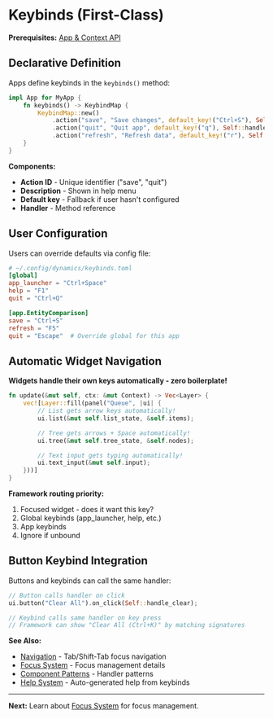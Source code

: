 # Keybinds (First-Class)

**Prerequisites:** [App & Context API](../01-fundamentals/app-and-context.md)

## Declarative Definition

Apps define keybinds in the `keybinds()` method:

```rust
impl App for MyApp {
    fn keybinds() -> KeybindMap {
        KeybindMap::new()
            .action("save", "Save changes", default_key!("Ctrl+S"), Self::handle_save)
            .action("quit", "Quit app", default_key!("q"), Self::handle_quit)
            .action("refresh", "Refresh data", default_key!("r"), Self::handle_refresh)
    }
}
```

**Components:**
- **Action ID** - Unique identifier ("save", "quit")
- **Description** - Shown in help menu
- **Default key** - Fallback if user hasn't configured
- **Handler** - Method reference

## User Configuration

Users can override defaults via config file:

```toml
# ~/.config/dynamics/keybinds.toml
[global]
app_launcher = "Ctrl+Space"
help = "F1"
quit = "Ctrl+Q"

[app.EntityComparison]
save = "Ctrl+S"
refresh = "F5"
quit = "Escape"  # Override global for this app
```

## Automatic Widget Navigation

**Widgets handle their own keys automatically - zero boilerplate!**

```rust
fn update(&mut self, ctx: &mut Context) -> Vec<Layer> {
    vec![Layer::fill(panel("Queue", |ui| {
        // List gets arrow keys automatically!
        ui.list(&mut self.list_state, &self.items);

        // Tree gets arrows + Space automatically!
        ui.tree(&mut self.tree_state, &self.nodes);

        // Text input gets typing automatically!
        ui.text_input(&mut self.input);
    }))]
}
```

**Framework routing priority:**
1. Focused widget - does it want this key?
2. Global keybinds (app_launcher, help, etc.)
3. App keybinds
4. Ignore if unbound

## Button Keybind Integration

Buttons and keybinds can call the same handler:

```rust
// Button calls handler on click
ui.button("Clear All").on_click(Self::handle_clear);

// Keybind calls same handler on key press
// Framework can show "Clear All (Ctrl+K)" by matching signatures
```

**See Also:**
- [Navigation](navigation.md) - Tab/Shift-Tab focus navigation
- [Focus System](focus.md) - Focus management details
- [Component Patterns](component-patterns.md) - Handler patterns
- [Help System](../06-system-features/help-system.md) - Auto-generated help from keybinds

---

**Next:** Learn about [Focus System](focus.md) for focus management.
